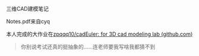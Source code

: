三维CAD建模笔记

Notes.pdf来自cyq

本人完成的大作业在[zpqqq10/cadEuler: for 3D cad modeling lab (github.com)](https://github.com/zpqqq10/cadEuler)

> 你别说考试还真的挺抽象的……连老师要我写啥我都猜不到